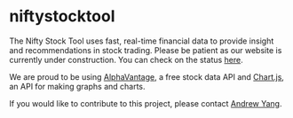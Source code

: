 # niftystocktool
The Nifty Stock Tool uses fast, real-time financial data to provide insight and recommendations in stock trading. Please be patient as our website is currently under construction. You can check on the status [here](https://realandrewyang.github.io/niftystocktool).

We are proud to be using [AlphaVantage](https://www.alphavantage.co), a free stock data API and [Chart.js](https://www.chartjs.org), an API for making graphs and charts.

If you would like to contribute to this project, please contact [Andrew Yang](https://realandrewyang.github.io).
